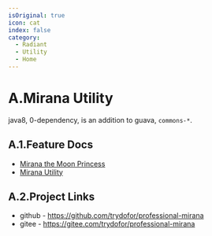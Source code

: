 ```yaml
---
isOriginal: true
icon: cat
index: false
category:
  - Radiant
  - Utility
  - Home
---
```


# A.Mirana Utility

java8, 0-dependency, is an addition to guava, `commons-*`.

## A.1.Feature Docs

* [Mirana the Moon Princess](./a1.mirana.md)
* [Mirana Utility](./a2.utilities.md)

## A.2.Project Links

* github - <https://github.com/trydofor/professional-mirana>
* gitee - <https://gitee.com/trydofor/professional-mirana>
